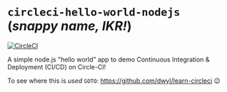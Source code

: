 # `circleci-hello-world-nodejs` (_snappy name, IKR!_)

[![CircleCI](https://circleci.com/gh/nelsonic/circleci-hello-world-nodejs.svg?style=svg)](https://circleci.com/gh/nelsonic/circleci-hello-world-nodejs)

A simple node.js "hello world" app to demo Continuous Integration &amp; Deployment (CI/CD) on Circle-CI!

To see where this is _used_ `GOTO`: https://github.com/dwyl/learn-circleci :wink:
